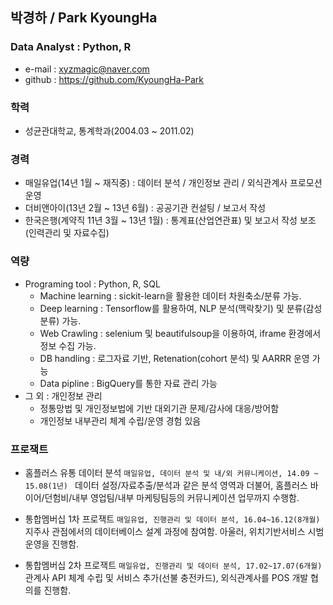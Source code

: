 ## 박경하 / Park KyoungHa
<!-- <img alt="깃헙 프로필 사진" src="https://avatars0.githubusercontent.com/u/31813225?s=460&v=4" width="200"> -->
### Data Analyst : Python, R
+ e-mail : xyzmagic@naver.com 
+ github : https://github.com/KyoungHa-Park

### 학력
+ 성균관대학교, 통계학과(2004.03 ~ 2011.02)

### 경력 
+ 매일유업(14년 1월 ~ 재직중) :  데이터 분석 / 개인정보 관리 / 외식관계사 프로모션 운영
+ 더비앤아이(13년 2월 ~ 13년 6월) :  공공기관 컨설팅 / 보고서 작성
+ 한국은행(계약직  11년 3월 ~ 13년 1월) : 통계표(산업연관표) 및 보고서 작성 보조(인력관리 및 자료수집)

### 역량
+ Programing tool : Python, R, SQL
  + Machine learning : sickit-learn을 활용한 데이터 차원축소/분류 가능.
  + Deep learning : Tensorflow를 활용하여, NLP 분석(맥락찾기) 및 분류(감성분류) 가능.
  + Web Crawling : selenium 및 beautifulsoup을 이용하여, iframe 환경에서 정보 수집 가능.
  + DB handling : 로그자료 기반, Retenation(cohort 분석) 및 AARRR 운영 가능
  + Data pipline : BigQuery를 통한 자료 관리 가능
+ 그 외 : 개인정보 관리
  + 정통망법 및 개인정보법에 기반 대외기관 문제/감사에 대응/방어함
  + 개인정보 내부관리 체계 수립/운영 경험 있음

### 프로잭트
+ 홈플러스 유통 데이터 분석
`매일유업, 데이터 분석 및 내/외 커뮤니케이션, 14.09 ~ 15.08(1년) `
데이터 설정/자료추출/분석과 같은 분석 영역과 더불어, 홈플러스 바이어/던험비/내부 영업팀/내부 마케팅팀등의 커뮤니케이션 업무까지 수행함.

+ 통합멤버십 1차 프로잭트
`매일유업, 진행관리 및 데이터 분석, 16.04~16.12(8개월)`
지주사 관점에서의 데이터베이스 설계 과정에 참여함. 아울러, 위치기반서비스 시범 운영을 진행함.

+ 통합멤버십 2차 프로잭트
`매일유업, 진행관리 및 데이터 분석, 17.02~17.07(6개월)`
관계사 API 체계 수립 및 서비스 추가(선불 충전카드), 외식관계사를 POS 개발 협의를 진행함.



